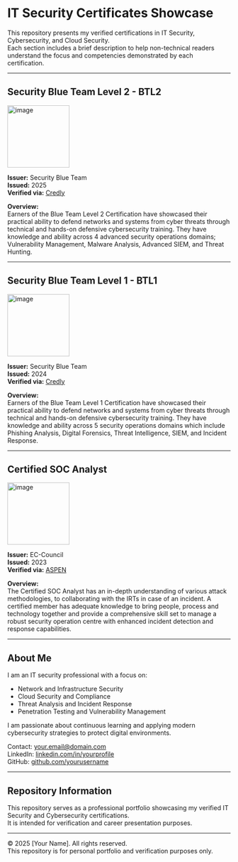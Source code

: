 # IT Security Certificates Showcase

This repository presents my verified certifications in IT Security, Cybersecurity, and Cloud Security.  
Each section includes a brief description to help non-technical readers understand the focus and competencies demonstrated by each certification.

---

## Security Blue Team Level 2 - BTL2
<img width="140" height="140" alt="image" src="https://github.com/user-attachments/assets/1ce98d84-cea7-4489-aa99-ce8d40c7a328" />  


**Issuer:** Security Blue Team  
**Issued:** 2025  
**Verified via:** [Credly](https://www.credly.com/badges/74edcd93-6a0d-47b8-aa9d-f96cd88853bc/public_url)  

**Overview:**  
Earners of the Blue Team Level 2 Certification have showcased their practical ability to defend networks and systems from cyber threats through technical and hands-on defensive cybersecurity training. They have knowledge and ability across 4 advanced security operations domains; Vulnerability Management, Malware Analysis, Advanced SIEM, and Threat Hunting.

---

## Security Blue Team Level 1 - BTL1  
<img width="140" height="140" alt="image" src="https://github.com/user-attachments/assets/71c3fffe-aedf-4357-8983-63e4517af1a6" />  


**Issuer:** Security Blue Team  
**Issued:** 2024  
**Verified via:** [Credly](https://www.credly.com/badges/b0986088-6e44-48ff-bc5b-3f6a1ba101f1/public_url)  

**Overview:**  
Earners of the Blue Team Level 1 Certification have showcased their practical ability to defend networks and systems from cyber threats through technical and hands-on defensive cybersecurity training. They have knowledge and ability across 5 security operations domains which include Phishing Analysis, Digital Forensics, Threat Intelligence, SIEM, and Incident Response.


---

## Certified SOC Analyst  
<img width="140" height="140" alt="image" src="https://github.com/user-attachments/assets/e6d6db9c-c08c-4ae3-b77e-ac9243f2123b" />  

**Issuer:** EC-Council  
**Issued:** 2023  
**Verified via:** [ASPEN](https://aspen.eccouncil.org/VerifyBadge?&type=certification&a=lVb4rYx4Os4SY9p+MO1SRjbfeOQR8t/4A8y701le4/c=)  

**Overview:**  
The Certified SOC Analyst has an in-depth understanding of various attack methodologies, to collaborating with the IRTs in case of an incident. A certified member has adequate knowledge to bring people, process and technology together and provide a comprehensive skill set to manage a robust security operation centre with enhanced incident detection and response capabilities.


---



## About Me

I am an IT security professional with a focus on:

- Network and Infrastructure Security  
- Cloud Security and Compliance  
- Threat Analysis and Incident Response  
- Penetration Testing and Vulnerability Management  

I am passionate about continuous learning and applying modern cybersecurity strategies to protect digital environments.

Contact: [your.email@domain.com](mailto:your.email@domain.com)  
LinkedIn: [linkedin.com/in/yourprofile](https://linkedin.com/in/yourprofile)  
GitHub: [github.com/yourusername](https://github.com/yourusername)

---

## Repository Information

This repository serves as a professional portfolio showcasing my verified IT Security and Cybersecurity certifications.  
It is intended for verification and career presentation purposes.

---

© 2025 [Your Name]. All rights reserved.  
This repository is for personal portfolio and verification purposes only.
